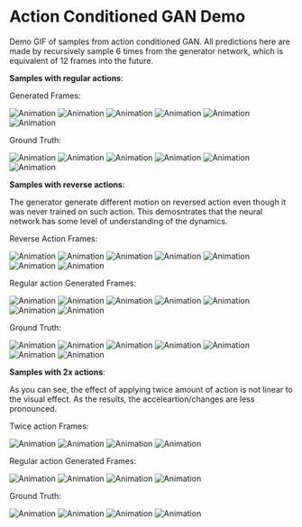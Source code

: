 # Action Conditioned GAN Demo
Demo GIF of samples from action conditioned GAN. All predictions here are made by recursively sample 6 times from the generator network, which is equivalent of 12 frames into the future.

**Samples with regular actions**:

Generated Frames:

![Animation](https://github.com/yidingjiang/Action_Conditioned_GAN_demo/blob/master/regular_sample/vid16/generated.gif)
![Animation](https://github.com/yidingjiang/Action_Conditioned_GAN_demo/blob/master/regular_sample/vid63/generated.gif)
![Animation](https://github.com/yidingjiang/Action_Conditioned_GAN_demo/blob/master/regular_sample/vid34/generated.gif)
![Animation](https://github.com/yidingjiang/Action_Conditioned_GAN_demo/blob/master/regular_sample/vid43/generated.gif)
![Animation](https://github.com/yidingjiang/Action_Conditioned_GAN_demo/blob/master/regular_sample/vid11/generated.gif)
![Animation](https://github.com/yidingjiang/Action_Conditioned_GAN_demo/blob/master/regular_sample/vid13/generated.gif)

Ground Truth:

![Animation](https://github.com/yidingjiang/Action_Conditioned_GAN_demo/blob/master/regular_sample/vid16/gt.gif)
![Animation](https://github.com/yidingjiang/Action_Conditioned_GAN_demo/blob/master/regular_sample/vid63/gt.gif)
![Animation](https://github.com/yidingjiang/Action_Conditioned_GAN_demo/blob/master/regular_sample/vid34/gt.gif)
![Animation](https://github.com/yidingjiang/Action_Conditioned_GAN_demo/blob/master/regular_sample/vid43/gt.gif)
![Animation](https://github.com/yidingjiang/Action_Conditioned_GAN_demo/blob/master/regular_sample/vid11/gt.gif)
![Animation](https://github.com/yidingjiang/Action_Conditioned_GAN_demo/blob/master/regular_sample/vid13/gt.gif)

**Samples with reverse actions**:

The generator generate different motion on reversed action even though it was never trained on such action. 
This demosntrates that the neural network has some level of understanding of the dynamics.

Reverse Action Frames:

![Animation](https://github.com/yidingjiang/Action_Conditioned_GAN_demo/blob/master/rev_example/vid14/generated.gif)
![Animation](https://github.com/yidingjiang/Action_Conditioned_GAN_demo/blob/master/rev_example/vid23/generated.gif)
![Animation](https://github.com/yidingjiang/Action_Conditioned_GAN_demo/blob/master/rev_example/vid29/generated.gif)
![Animation](https://github.com/yidingjiang/Action_Conditioned_GAN_demo/blob/master/rev_example/vid35/generated.gif)
![Animation](https://github.com/yidingjiang/Action_Conditioned_GAN_demo/blob/master/rev_example/vid42/generated.gif)
![Animation](https://github.com/yidingjiang/Action_Conditioned_GAN_demo/blob/master/rev_example/vid59/generated.gif)
![Animation](https://github.com/yidingjiang/Action_Conditioned_GAN_demo/blob/master/rev_example/vid61/generated.gif)

Regular action Generated Frames:

![Animation](https://github.com/yidingjiang/Action_Conditioned_GAN_demo/blob/master/regular_sample/vid14/generated.gif)
![Animation](https://github.com/yidingjiang/Action_Conditioned_GAN_demo/blob/master/regular_sample/vid23/generated.gif)
![Animation](https://github.com/yidingjiang/Action_Conditioned_GAN_demo/blob/master/regular_sample/vid29/generated.gif)
![Animation](https://github.com/yidingjiang/Action_Conditioned_GAN_demo/blob/master/regular_sample/vid35/generated.gif)
![Animation](https://github.com/yidingjiang/Action_Conditioned_GAN_demo/blob/master/regular_sample/vid42/generated.gif)
![Animation](https://github.com/yidingjiang/Action_Conditioned_GAN_demo/blob/master/regular_sample/vid59/generated.gif)
![Animation](https://github.com/yidingjiang/Action_Conditioned_GAN_demo/blob/master/regular_sample/vid61/generated.gif)

Ground Truth:

![Animation](https://github.com/yidingjiang/Action_Conditioned_GAN_demo/blob/master/rev_example/vid14/gt.gif)
![Animation](https://github.com/yidingjiang/Action_Conditioned_GAN_demo/blob/master/rev_example/vid23/gt.gif)
![Animation](https://github.com/yidingjiang/Action_Conditioned_GAN_demo/blob/master/rev_example/vid29/gt.gif)
![Animation](https://github.com/yidingjiang/Action_Conditioned_GAN_demo/blob/master/rev_example/vid35/gt.gif)
![Animation](https://github.com/yidingjiang/Action_Conditioned_GAN_demo/blob/master/rev_example/vid42/gt.gif)
![Animation](https://github.com/yidingjiang/Action_Conditioned_GAN_demo/blob/master/rev_example/vid59/gt.gif)
![Animation](https://github.com/yidingjiang/Action_Conditioned_GAN_demo/blob/master/rev_example/vid61/gt.gif)

**Samples with 2x actions**:

As you can see, the effect of applying twice amount of action is not linear to the visual effect. As the results, the acceleartion/changes are less pronounced.

Twice action Frames:

![Animation](https://github.com/yidingjiang/Action_Conditioned_GAN_demo/blob/master/2x_sample/vid29/generated.gif)
![Animation](https://github.com/yidingjiang/Action_Conditioned_GAN_demo/blob/master/2x_sample/vid35/generated.gif)
![Animation](https://github.com/yidingjiang/Action_Conditioned_GAN_demo/blob/master/2x_sample/vid53/generated.gif)
![Animation](https://github.com/yidingjiang/Action_Conditioned_GAN_demo/blob/master/2x_sample/vid58/generated.gif)

Regular action Generated Frames:

![Animation](https://github.com/yidingjiang/Action_Conditioned_GAN_demo/blob/master/regular_sample/vid29/generated.gif)
![Animation](https://github.com/yidingjiang/Action_Conditioned_GAN_demo/blob/master/regular_sample/vid35/generated.gif)
![Animation](https://github.com/yidingjiang/Action_Conditioned_GAN_demo/blob/master/regular_sample/vid53/generated.gif)
![Animation](https://github.com/yidingjiang/Action_Conditioned_GAN_demo/blob/master/regular_sample/vid58/generated.gif)

Ground Truth:

![Animation](https://github.com/yidingjiang/Action_Conditioned_GAN_demo/blob/master/regular_sample/vid29/gt.gif)
![Animation](https://github.com/yidingjiang/Action_Conditioned_GAN_demo/blob/master/regular_sample/vid35/gt.gif)
![Animation](https://github.com/yidingjiang/Action_Conditioned_GAN_demo/blob/master/regular_sample/vid53/gt.gif)
![Animation](https://github.com/yidingjiang/Action_Conditioned_GAN_demo/blob/master/regular_sample/vid58/gt.gif)
